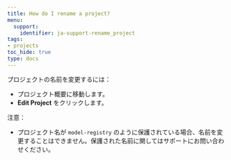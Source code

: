 ```yaml
---
title: How do I rename a project?
menu:
  support:
    identifier: ja-support-rename_project
tags:
- projects
toc_hide: true
type: docs
---
```


プロジェクトの名前を変更するには：

- プロジェクト概要に移動します。
- **Edit Project** をクリックします。

注意：

- プロジェクト名が `model-registry` のように保護されている場合、名前を変更することはできません。保護された名前に関してはサポートにお問い合わせください。